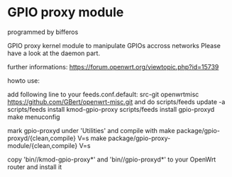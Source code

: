 GPIO proxy module
=================

programmed by bifferos

GPIO proxy kernel module to manipulate GPIOs accross networks
Please have a look at the daemon part.

further informations: https://forum.openwrt.org/viewtopic.php?id=15739

howto use:

add following line to your feeds.conf.default:
src-git openwrtmisc https://github.com/GBert/openwrt-misc.git
and do
scripts/feeds update -a
scripts/feeds install kmod-gpio-proxy
scripts/feeds install gpio-proxyd
make menuconfig

mark gpio-proxyd under 'Utilities' and compile with
make package/gpio-proxyd/{clean,compile} V=s
make package/gpio-proxy-module/{clean,compile} V=s

copy 'bin/<platform>/kmod-gpio-proxy\*' and 'bin/<platform>/gpio-proxyd\*' to your OpenWrt router and install it

